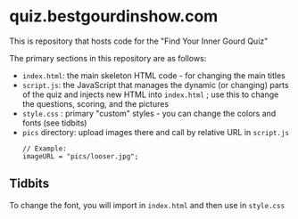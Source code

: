 # quiz.bestgourdinshow.com
This is repository that hosts code for the "Find Your Inner Gourd Quiz"

The primary sections in this repository are as follows:
* `index.html`: the main skeleton HTML code - for changing the main titles
* `script.js`: the JavaScript that manages the dynamic (or changing) parts of the quiz and injects new HTML into `index.html` ; use this to change the questions, scoring, and the pictures
* `style.css` : primary "custom" styles - you can change the colors and fonts (see tidbits)
* `pics` directory: upload images there and call by relative URL in `script.js`
    ```
    // Example:
    imageURL = "pics/looser.jpg";
    ```

## Tidbits
To change the font, you will import in `index.html` and then use in `style.css`
